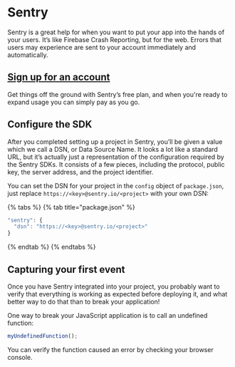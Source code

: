 # Sentry

Sentry is a great help for when you want to put your app into the hands of your users. It’s like Firebase Crash Reporting, but for the web. Errors that users may experience are sent to your account immediately and automatically.

## [Sign up for an account](https://sentry.io/signup)

Get things off the ground with Sentry’s free plan, and when you're ready to expand usage you can simply pay as you go.

## Configure the SDK

After you completed setting up a project in Sentry, you’ll be given a value which we call a DSN, or Data Source Name. It looks a lot like a standard URL, but it’s actually just a representation of the configuration required by the Sentry SDKs. It consists of a few pieces, including the protocol, public key, the server address, and the project identifier.

You can set the DSN for your project in the `config` object of `package.json`, just replace `https://<key>@sentry.io/<project>` with your own DSN:

{% tabs %}
{% tab title="package.json" %}
```javascript
"sentry": {
  "dsn": "https://<key>@sentry.io/<project>"
}
```
{% endtab %}
{% endtabs %}

## Capturing your first event

Once you have Sentry integrated into your project, you probably want to verify that everything is working as expected before deploying it, and what better way to do that than to break your application!

One way to break your JavaScript application is to call an undefined function:

```javascript
myUndefinedFunction();
```

You can verify the function caused an error by checking your browser console.

